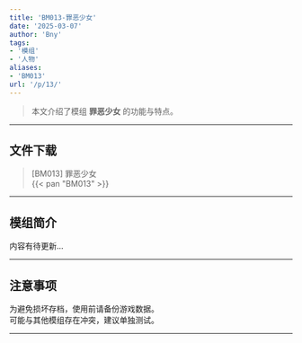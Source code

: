 ```yaml
---
title: 'BM013-罪恶少女'
date: '2025-03-07'
author: 'Bny'
tags:
- '模组'
- '人物'
aliases:
- 'BM013'
url: '/p/13/'
---
```


> 本文介绍了模组 **罪恶少女** 的功能与特点。

---

## 文件下载

> [BM013] 罪恶少女  
{{< pan "BM013" >}}  

---

## 模组简介

>  
内容有待更新...  

---

## 注意事项

>  
为避免损坏存档，使用前请备份游戏数据。  
可能与其他模组存在冲突，建议单独测试。  

---

